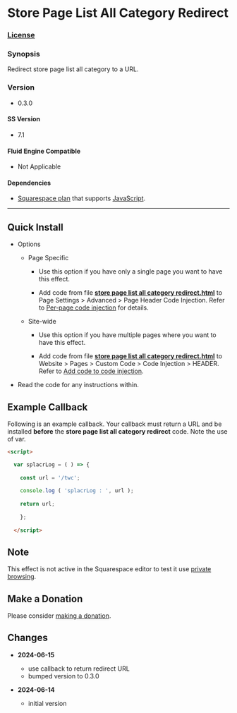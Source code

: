 # Store Page List All Category Redirect

### [License][1]

### Synopsis

Redirect store page list all category to a URL.

### Version

 * 0.3.0

#### SS Version

  * 7.1

#### Fluid Engine Compatible

  * Not Applicable

#### Dependencies

  * [Squarespace plan][2] that supports [JavaScript][3].

---

## Quick Install

* Options

  * Page Specific
  
    * Use this option if you have only a single page you want to have this
      effect.
      
    * Add code from file **[store page list all category redirect.html][4]** to
      Page Settings > Advanced > Page Header Code Injection. Refer to [Per-page
      code injection][5] for details.
      
  * Site-wide
  
    * Use this option if you have multiple pages where you want to have this
      effect.
      
    * Add code from file **[store page list all category redirect.html][4]** to
      Website > Pages > Custom Code > Code Injection > HEADER. Refer to [Add
      code to code injection][6].
      
* Read the code for any instructions within.

## Example Callback

Following is an example callback. Your callback must return a URL and be
installed **before** the **store page list all category redirect** code. Note
the use of var.

```html
<script>

  var splacrLog = ( ) => {
  
    const url = '/twc';
    
    console.log ( 'splacrLog : ', url );
    
    return url;
    
    };
    
  </script>
```

## Note

This effect is not active in the Squarespace editor to test it use [private
browsing][7].

## Make a Donation

Please consider [making a donation][8].

## Changes

* **2024-06-15**

  * use callback to return redirect URL
  * bumped version to 0.3.0
  
* **2024-06-14**

  * initial version

[1]: https://github.com/tomsWebConsulting/twcsl/blob/main/LICENSE.txt#L1
[2]: https://www.squarespace.com/pricing
[3]: https://en.wikipedia.org/wiki/JavaScript
[4]: store%20page%20list%20all%20category%20redirect.html#L1
[5]: https://support.squarespace.com/hc/en-us/articles/205815908-Using-code-injection#toc-per-page-code-injection
[6]: https://support.squarespace.com/hc/en-us/articles/205815908-Using-code-injection#toc-add-code-to-code-injection
[7]: https://support.squarespace.com/hc/en-us/articles/207099587-Using-private-browsing-or-incognito-mode
[8]: https://github.com/tomsWebConsulting/twcsl#make-a-donation
